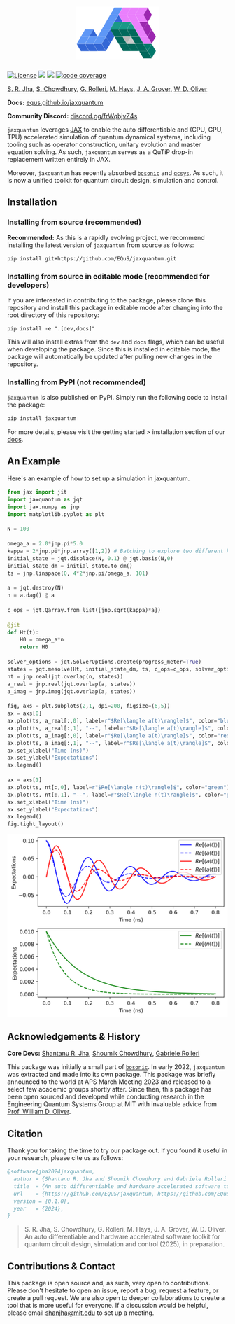 <h1 align="center">
    <img src="https://github.com/EQuS/jaxquantum/raw/main/docs/assets/logo.png" height="120" alt="jaxquantum logo">
</h1>


[![License](https://img.shields.io/github/license/EQuS/jaxquantum.svg?style=popout-square)](https://opensource.org/license/apache-2-0) [![](https://img.shields.io/github/release/EQuS/jaxquantum.svg?style=popout-square)](https://github.com/EQuS/jaxquantum/releases) [![](https://img.shields.io/pypi/dm/jaxquantum.svg?style=popout-square)](https://pypi.org/project/jaxquantum/) [![code coverage](https://jaxquantum.org/test-results/coverage.svg?raw=true)](https://jaxquantum.org/test-results/cov_html/)

[S. R. Jha](https://github.com/Phionx), [S. Chowdhury](https://github.com/shoumikdc), [G. Rolleri](https://github.com/GabrieleRolleri), [M. Hays](https://scholar.google.com/citations?user=06z0MjwAAAAJ), [J. A. Grover](https://scholar.google.com/citations?user=igewch8AAAAJ), [W. D. Oliver](https://scholar.google.com/citations?user=4vNbnqcAAAAJ&hl=en)

**Docs:** [equs.github.io/jaxquantum](https://equs.github.io/jaxquantum)

**Community Discord:** [discord.gg/frWqbjvZ4s](https://discord.gg/frWqbjvZ4s)

`jaxquantum` leverages [JAX](https://github.com/google/jax) to enable the auto differentiable and (CPU, GPU, TPU) accelerated simulation of quantum dynamical systems, including tooling such as operator construction, unitary evolution and master equation solving. As such, `jaxquantum` serves as a QuTiP drop-in replacement written entirely in JAX.

Moreover, `jaxquantum` has recently absorbed [`bosonic`](https://github.com/EQuS/bosonic) and [`qcsys`](https://github.com/EQuS/qcsys). As such, it is now a unified toolkit for quantum circuit design, simulation and control. 


## Installation


### Installing from source (recommended)

**Recommended:** As this is a rapidly evolving project, we recommend installing the latest version of `jaxquantum` from source as follows:
```
pip install git+https://github.com/EQuS/jaxquantum.git
```

### Installing from source in editable mode (recommended for developers)

If you are interested in contributing to the package, please clone this repository and install this package in editable mode after changing into the root directory of this repository:
```
pip install -e ".[dev,docs]"
```
This will also install extras from the `dev` and `docs` flags, which can be useful when developing the package. Since this is installed in editable mode, the package will automatically be updated after pulling new changes in the repository. 

### Installing from PyPI (not recommended)

`jaxquantum` is also published on PyPI. Simply run the following code to install the package:

```bash
pip install jaxquantum
```

For more details, please visit the getting started > installation section of our [docs](https://equs.github.io/jaxquantum/getting_started/installation.html).

## An Example

Here's an example of how to set up a simulation in jaxquantum.

```python
from jax import jit
import jaxquantum as jqt 
import jax.numpy as jnp
import matplotlib.pyplot as plt

N = 100

omega_a = 2.0*jnp.pi*5.0
kappa = 2*jnp.pi*jnp.array([1,2]) # Batching to explore two different kappa values!
initial_state = jqt.displace(N, 0.1) @ jqt.basis(N,0)
initial_state_dm = initial_state.to_dm()
ts = jnp.linspace(0, 4*2*jnp.pi/omega_a, 101)

a = jqt.destroy(N)
n = a.dag() @ a

c_ops = jqt.Qarray.from_list([jnp.sqrt(kappa)*a])

@jit
def Ht(t):
    H0 = omega_a*n
    return H0

solver_options = jqt.SolverOptions.create(progress_meter=True)
states = jqt.mesolve(Ht, initial_state_dm, ts, c_ops=c_ops, solver_options=solver_options) 
nt = jnp.real(jqt.overlap(n, states))
a_real = jnp.real(jqt.overlap(a, states))
a_imag = jnp.imag(jqt.overlap(a, states))

fig, axs = plt.subplots(2,1, dpi=200, figsize=(6,5))
ax = axs[0]
ax.plot(ts, a_real[:,0], label=r"$Re[\langle a(t)\rangle]$", color="blue") # Batch kappa value 0
ax.plot(ts, a_real[:,1], "--", label=r"$Re[\langle a(t)\rangle]$", color="blue") # Batch kappa value 1
ax.plot(ts, a_imag[:,0], label=r"$Re[\langle a(t)\rangle]$", color="red") # Batch kappa value 0
ax.plot(ts, a_imag[:,1], "--", label=r"$Re[\langle a(t)\rangle]$", color="red") # Batch kappa value 1
ax.set_xlabel("Time (ns)")
ax.set_ylabel("Expectations")
ax.legend()

ax = axs[1]
ax.plot(ts, nt[:,0], label=r"$Re[\langle n(t)\rangle]$", color="green") # Batch kappa value 0
ax.plot(ts, nt[:,1], "--", label=r"$Re[\langle n(t)\rangle]$", color="green") # Batch kappa value 1
ax.set_xlabel("Time (ns)")
ax.set_ylabel("Expectations")
ax.legend()
fig.tight_layout()
```
![Output of above code.](docs/assets/readme_demo.png)


## Acknowledgements & History

**Core Devs:** [Shantanu R. Jha](https://github.com/Phionx), [Shoumik Chowdhury](https://github.com/shoumikdc), [Gabriele Rolleri](https://github.com/GabrieleRolleri)


This package was initially a small part of [`bosonic`](https://github.com/EQuS/bosonic). In early 2022, `jaxquantum` was extracted and made into its own package. This package was briefly announced to the world at APS March Meeting 2023 and released to a select few academic groups shortly after. Since then, this package has been open sourced and developed while conducting research in the Engineering Quantum Systems Group at MIT with invaluable advice from [Prof. William D. Oliver](https://equs.mit.edu/william-d-oliver/). 

## Citation

Thank you for taking the time to try our package out. If you found it useful in your research, please cite us as follows:

```bibtex
@software{jha2024jaxquantum,
  author = {Shantanu R. Jha and Shoumik Chowdhury and Gabriele Rolleri and Max Hays and Jeff A. Grover and William D. Oliver},
  title  = {An auto differentiable and hardware accelerated software toolkit for quantum circuit design, simulation and control},
  url    = {https://github.com/EQuS/jaxquantum, https://github.com/EQuS/bosonic, https://github.com/EQuS/qcsys},
  version = {0.1.0},
  year   = {2024},
}
```
> S. R. Jha, S. Chowdhury, G. Rolleri, M. Hays, J. A. Grover, W. D. Oliver. An auto differentiable and hardware accelerated software toolkit for quantum circuit design, simulation and control (2025), in preparation.


## Contributions & Contact

This package is open source and, as such, very open to contributions. Please don't hesitate to open an issue, report a bug, request a feature, or create a pull request. We are also open to deeper collaborations to create a tool that is more useful for everyone. If a discussion would be helpful, please email [shanjha@mit.edu](mailto:shanjha@mit.edu) to set up a meeting. 
